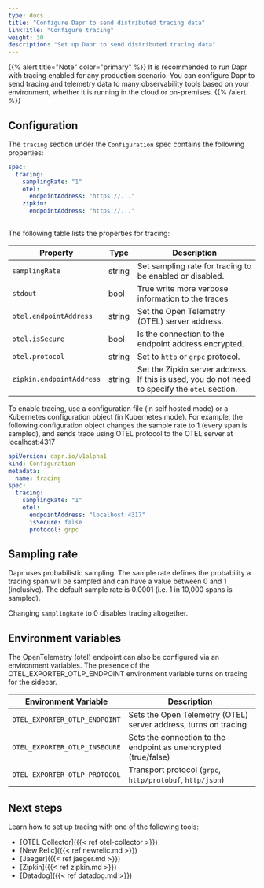 ```yaml
---
type: docs
title: "Configure Dapr to send distributed tracing data"
linkTitle: "Configure tracing"
weight: 30
description: "Set up Dapr to send distributed tracing data"
---
```


{{% alert title="Note" color="primary" %}}
It is recommended to run Dapr with tracing enabled for any production scenario. You can configure Dapr to send tracing and telemetry data to many observability tools based on your environment, whether it is running in the cloud or on-premises.
{{% /alert %}}


## Configuration

The `tracing` section under the `Configuration` spec contains the following properties:

```yml
spec:
  tracing:
    samplingRate: "1"
    otel: 
      endpointAddress: "https://..."
    zipkin:
      endpointAddress: "https://..."
    
```

The following table lists the properties for tracing:

| Property     | Type   | Description |
|--------------|--------|-------------|
| `samplingRate` | string | Set sampling rate for tracing to be enabled or disabled.
| `stdout` | bool | True write more verbose information to the traces
| `otel.endpointAddress` | string | Set the Open Telemetry (OTEL) server address. 
| `otel.isSecure` | bool | Is the connection to the endpoint address encrypted.
| `otel.protocol` | string | Set to `http` or `grpc` protocol.
| `zipkin.endpointAddress` | string | Set the Zipkin server address. If this is used, you do not need to specify the `otel` section.

To enable tracing, use a configuration file (in self hosted mode) or a Kubernetes configuration object (in Kubernetes mode). For example, the following configuration object changes the sample rate to 1 (every span is sampled), and sends trace using OTEL protocol to the OTEL server at localhost:4317

```yaml
apiVersion: dapr.io/v1alpha1
kind: Configuration
metadata:
  name: tracing
spec:
  tracing:
    samplingRate: "1"
    otel:
      endpointAddress: "localhost:4317"
      isSecure: false
      protocol: grpc 
```

## Sampling rate

Dapr uses probabilistic sampling. The sample rate defines the probability a tracing span will be sampled and can have a value between 0 and 1 (inclusive). The default sample rate is 0.0001 (i.e. 1 in 10,000 spans is sampled).

Changing `samplingRate` to 0 disables tracing altogether.

## Environment variables

The OpenTelemetry (otel) endpoint can also be configured via an environment variables. The presence of the OTEL_EXPORTER_OTLP_ENDPOINT environment variable
turns on tracing for the sidecar.

| Environment Variable | Description |
|----------------------|-------------|
| `OTEL_EXPORTER_OTLP_ENDPOINT` | Sets the Open Telemetry (OTEL) server address, turns on tracing |
| `OTEL_EXPORTER_OTLP_INSECURE` | Sets the connection to the endpoint as unencrypted (true/false) |
| `OTEL_EXPORTER_OTLP_PROTOCOL` | Transport protocol (`grpc`, `http/protobuf`, `http/json`) |

## Next steps

Learn how to set up tracing with one of the following tools:
- [OTEL Collector]({{< ref otel-collector >}})
- [New Relic]({{< ref newrelic.md >}})
- [Jaeger]({{< ref jaeger.md >}})
- [Zipkin]({{< ref zipkin.md >}})
- [Datadog]({{< ref datadog.md >}})